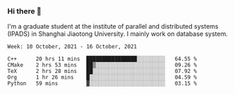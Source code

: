 ### Hi there 👋

I'm a graduate student at the institute of parallel and distributed systems (IPADS) in Shanghai Jiaotong University. I mainly work on database system.

<!--START_SECTION:waka-->
```text
Week: 10 October, 2021 - 16 October, 2021

C++      20 hrs 11 mins  ████████████████░░░░░░░░░   64.55 % 
CMake    2 hrs 53 mins   ██▒░░░░░░░░░░░░░░░░░░░░░░   09.26 % 
TeX      2 hrs 28 mins   ██░░░░░░░░░░░░░░░░░░░░░░░   07.92 % 
Org      1 hr 26 mins    █░░░░░░░░░░░░░░░░░░░░░░░░   04.59 % 
Python   59 mins         ▓░░░░░░░░░░░░░░░░░░░░░░░░   03.15 % 
```
<!--END_SECTION:waka-->

<!--
**yqmmm/yqmmm** is a ✨ _special_ ✨ repository because its `README.md` (this file) appears on your GitHub profile.

Here are some ideas to get you started:

- 🔭 I’m currently working on ...
- 🌱 I’m currently learning ...
- 👯 I’m looking to collaborate on ...
- 🤔 I’m looking for help with ...
- 💬 Ask me about ...
- 📫 How to reach me: ...
- 😄 Pronouns: ...
- ⚡ Fun fact: ...
-->
